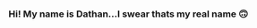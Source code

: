 ### Hi! My name is Dathan...I swear thats my real name :upside_down_face:

<!--
**DathanStoneDev/DathanStoneDev** is a ✨ _special_ ✨ repository because its `README.md` (this file) appears on your GitHub profile.

##I'm a former Microbiologist and Regulatory Affairs Specialist who decided to pursue their passion for tech :computer:

:gem: I'm a budding Software Developer who enjoys learning as much as possible when it comes to programming.
:gem: I'll be graduating from WGU in December 2021 with my second Bachelors degree: Bsc in Software Development.
:gem: I'm looking for any entry/junior level developer/QA opportunities currently and my goal is to land that first softawre job this    year!

- 🔭 I’m currently working on ...
- 🌱 I’m currently learning ...
- 👯 I’m looking to collaborate on ...
- 🤔 I’m looking for help with ...
- 💬 Ask me about ...
- 📫 How to reach me: ...
- 😄 Pronouns: ...
- ⚡ Fun fact: ...
-->
